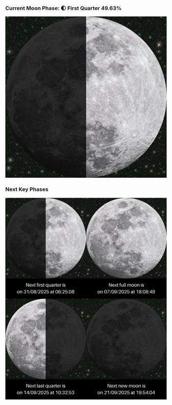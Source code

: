 ### Current Moon Phase: 🌓 First Quarter 49.63%
![Moon Phase](moonphase.png)
### Next Key Phases
![Gallery](gallery.png)